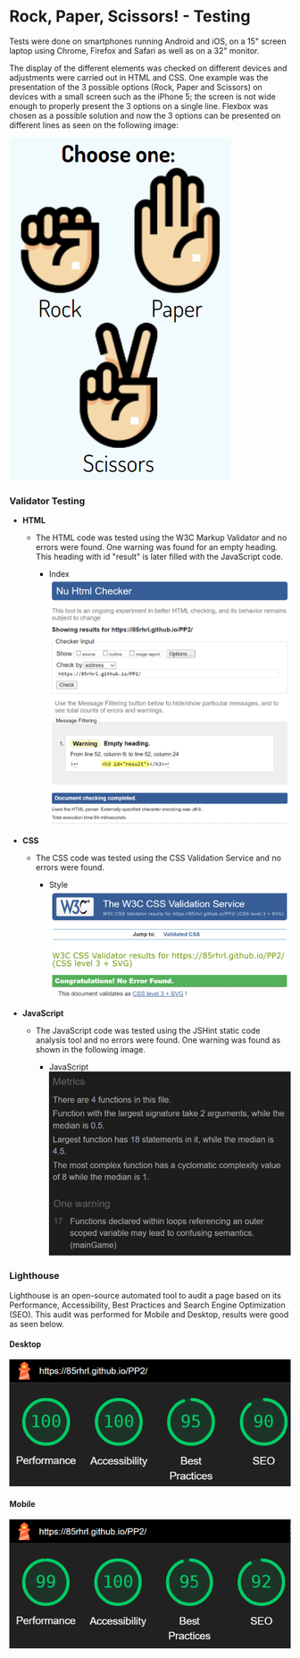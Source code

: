 # Rock, Paper, Scissors! - Testing
Tests were done on smartphones running Android and iOS, on a 15" screen laptop using Chrome, Firefox and Safari as well as on a 32" monitor.

The display of the different elements was checked on different devices and adjustments were carried out in HTML and CSS.
One example was the presentation of the 3 possible options (Rock, Paper and Scissors) on devices with a small screen such as the iPhone 5; the screen is not wide enough to properly present the 3 options on a single line. Flexbox was chosen as a possible solution and now the 3 options can be presented on different lines as seen on the following image:

![Choices on smaller screens](tests/images/testing-choices.png)

### Validator Testing

- __HTML__
    - The HTML code was tested using the W3C Markup Validator and no errors were found. One warning was found for an empty heading. This heading with id "result" is later filled with the JavaScript code.

        - Index
            ![index](tests/images/testing-html.png)

- __CSS__
    - The CSS code was tested using the CSS Validation Service and no errors were found.

        - Style
            ![style](tests/images/testing-css.png)

- __JavaScript__
    - The JavaScript code was tested using the JSHint static code analysis tool and no errors were found. One warning was found as shown in the following image.

        - JavaScript        
            ![javascript](tests/images/testing-js.png)

### Lighthouse

Lighthouse is an open-source automated tool to audit a page based on its Performance, Accessibility, Best Practices and Search Engine Optimization (SEO). This audit was performed for Mobile and Desktop, results were good as seen below.

#### Desktop

![lighthouse-desktop-index](tests/images/lighthouse-desktop.png)

#### Mobile

![lighthouse-mobile-index](tests/images/lighthouse-mobile.png)

